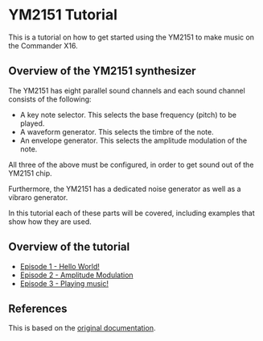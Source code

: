 # YM2151 Tutorial

This is a tutorial on how to get started using the YM2151 to make music on the Commander X16.

## Overview of the YM2151 synthesizer

The YM2151 has eight parallel sound channels and each sound channel consists 
of the following:

* A key note selector. This selects the base frequency (pitch) to be played.
* A waveform generator. This selects the timbre of the note.
* An envelope generator. This selects the amplitude modulation of the note.

All three of the above must be configured, in order to get sound out of the
YM2151 chip.

Furthermore, the YM2151 has a dedicated noise generator as well as a vibraro
generator.

In this tutorial each of these parts will be covered, including examples that
show how they are used.

## Overview of the tutorial

* [Episode 1 - Hello World!](Episode_1)
* [Episode 2 - Amplitude Modulation](Episode_2)
* [Episode 3 - Playing music!](Episode_3)

## References
This is based on the [original
documentation](http://map.grauw.nl/resources/sound/yamaha_ym2151_synthesis.pdf).


